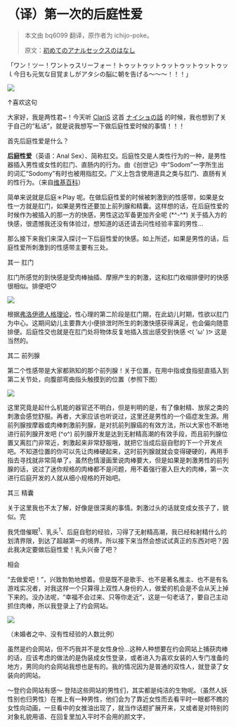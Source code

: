 
# （译）第一次的后庭性爱

> 本文由 bq6099 翻译，原作者为 ichijo-poke。
>
> 原文：[初めてのアナルセックスのはなし](http://ichijo-poke.hatenablog.com/entry/2016/07/19/032118)

「ワン！ツー！ワントゥスリーフォー！トゥットゥットゥットゥットゥットゥッｌ今日も元気な目覚ましがアタシの脳に朝を告げる～～～！！！」

![](https://user-images.githubusercontent.com/5608305/28971260-e7a4c480-795d-11e7-9a08-ebc3f9c8997e.jpg)

↑喜欢这句

大家好，我是两性君~！今天听 [ClariS](http://d.hatena.ne.jp/keyword/ClariS) 这首 [ナイショの話](http://music.163.com/#/m/song?id=399366277) 的时候，我也想到了关于自己的“私话”，就是说我想写一下做后庭性爱时候的事情！！！

首先后庭性爱是什么？

**后庭性爱**（英语：Anal Sex）、简称肛交。后庭性交是人类性行为的一种，是男性器插入男性或女性的肛门、直肠内的行为。由《创世记》中“Sodom”一字所生出的词汇“Sodomy”有时也被用指肛交。广义上包含使用道具之类与肛门、直肠有关的性行为。（来自[维基百科](https://zh.wikipedia.org/wiki/%E8%82%9B%E4%BA%A4)）

简单来说就是后庭＊Play 呢。在做后庭性爱的时候被刺激到的性感带，如果是女性一方就是肛门，如果是男性还要加上前列腺和精囊。这样想的话，在后庭性爱的时候作为被插入的那一方的快感，男性这边军备更加齐全呢 (\*^-^*) 关于插入方的快感，很遗憾我还没有体验过，想知道的话还请去问性经验丰富的男性…

那么接下来我们来深入探讨一下后庭性爱的快感。如上所述，如果是男性的话，后庭性爱所刺激到的性感带主要有三处。

其一    肛门

肛门所感觉的到快感是受肉棒抽插、摩擦产生的刺激，这和肛门收缩排便时的快感很相似。排便吧♡

![](https://user-images.githubusercontent.com/5608305/28971261-e7a5d654-795d-11e7-974c-aa6ebc9657eb.jpg)

根据[弗洛伊德人格理论](https://baike.baidu.com/item/%E5%BC%97%E6%B4%9B%E4%BC%8A%E5%BE%B7%E4%BA%BA%E6%A0%BC%E7%90%86%E8%AE%BA/7065887?fr=aladdin#1_2)，性心理的第二阶段是肛门期，在此幼儿时期，性欲以肛门为中心。这期间幼儿主要靠大小便排泄时所生的刺激快感获得满足，也会偏向随意排便。后庭性交也就是在肛门处将物体反复地插入拔出感受到快感 ᕙ( 'ω' )ᕗ 这是当然的。

其二    前列腺

第二个性感带是大家都熟知的那个前列腺！关于位置，在用中指或食指挺直插入到第二关节处，向腹部弯曲指头触摸到的位置（参照下图）

![](https://cdn-ak.f.st-hatena.com/images/fotolife/i/ichijo_poke/20160714/20160714170758.jpg)

这里究竟是起什么机能的器官还不明白，但是判明的是，有了像射精、放尿之类的刺激会感觉舒服。再者，大家应该也听说过，这里还是男性的一个癌症发生源。用前列腺按摩器或肉棒刺激前列腺，是对抗前列腺癌的有效方法，所以大家也不断地进行前列腺开发吧 (^o^) 前列腺开发是达到无射精高潮的有效手段，而且前列腺位置又离肛门非常近，刺激起来非常舒服哦，就把它当成后庭自慰的下一个开发点吧。不知道位置的你可以先让肉棒硬起来，这时前列腺就就会变得硬硬的，再用手指去寻找就非常简单了。虽然色情漫画里说肉棒要大，但是如果是刺激男性的前列腺的话，说过了迷你规格的肉棒都不是问题，用不着强行塞入巨大的肉棒，第一次进行后庭开发的人就从细小规格的开始吧。

其三    精囊

关于这里我也不太了解，好像是很深奥的事情。刺激过头的话就变成女孩子了，貌似。完

我凭借催眠<sup>1</sup>、乳头<sup>1</sup>、后庭自慰的经验，习得了无射精高潮，我已经和射精什么的划清界限，到达了超越第一的境界。所以接下来当然会想试试真正的东西对吧？因此我决定要做后庭性爱！乳头兴奋了吧？

相会

“去做爱吧！”，兴致勃勃地想着。但是既不是歌手、也不是著名推主、也不是有名游戏实况者，对我这样一个只算得上双性人身份的人，做爱的机会是不会从天上掉下来的。没办法呢，“幸福不会过来、只等你走近”，这是一句老话了，要自己主动抓住肉棒，所以我登录上了约会网站。

![](http://cdn-ak.f.st-hatena.com/images/fotolife/i/ichijo_poke/20160719/20160719005512.gif)

（未婚者之中、没有性经验的人数比例）

虽然是约会网站，但不巧我并不是女性身份…这种人种想要在约会网站上捕获肉棒的话，应该考虑的做法的是伪装成女性登录，或者进入为喜欢女装的人专门准备的地方，男同向约会网站我想也是有的。我的情况因为是普通的双性人，就登录了女装向的网站。

～登约会网站有感～
登陆这些网站的男性们，其实都是纯洁的生物呢。（虽然人妖性别也归男性）在推上有一种男性，他们会为了靠近女性而去看平时一眼都不瞧的女性向动画，一旦看中的女推油出现了，就当作话题扩展开来，又或者是对特别的对象礼貌用语、在回复里加入平时不会用的颜文字，
<!--stackedit_data:
eyJoaXN0b3J5IjpbLTExMjI4MzIzODZdfQ==
-->
